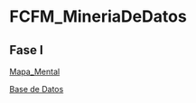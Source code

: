# FCFM_MineriaDeDatos

## Fase I

[Mapa_Mental](https://github.com/ValeriaGarciaSalazar/FCFM_MineriaDeDatos/blob/main/MapaMental_1_1850355.pdf)

[Base de Datos](https://github.com/AranzaEsteban/Mineria-de-datos/blob/main/Ej1_BasesDatos_Equipo_1.pdf)
